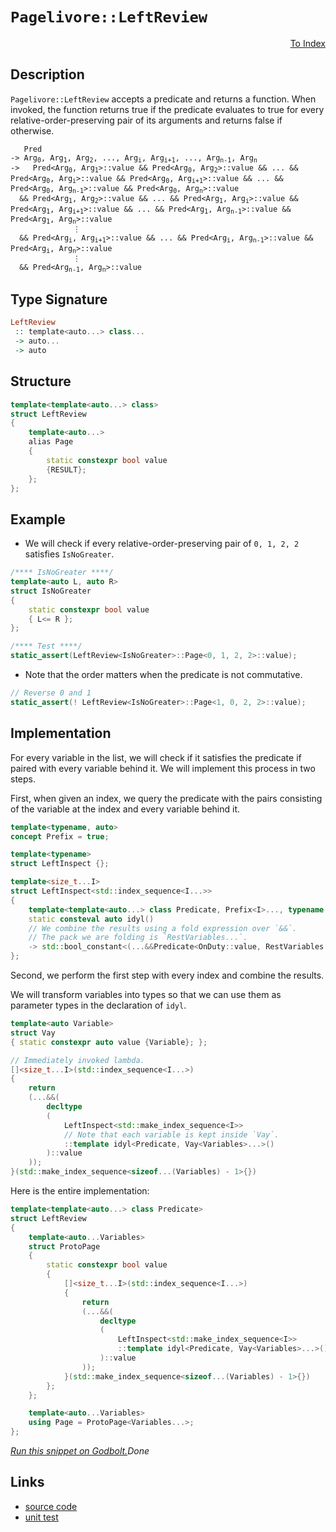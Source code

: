 <!-- Copyright 2024 Feng Mofan
SPDX-License-Identifier: Apache-2.0 -->

# `Pagelivore::LeftReview`

<p style='text-align: right;'><a href="../../../facilities/metafunctions.md#pagelivore-left-review">To Index</a></p>

## Description

`Pagelivore::LeftReview` accepts a predicate and returns a function. When invoked, the function returns true if the predicate evaluates to true for every relative-order-preserving pair of its arguments and returns false if otherwise.

<pre><code>   Pred
-> Arg<sub>0</sub>, Arg<sub>1</sub>, Arg<sub>2</sub>, ..., Arg<sub>i</sub>, Arg<sub>i+1</sub>, ..., Arg<sub>n-1</sub>, Arg<sub>n</sub>
->   Pred&lt;Arg<sub>0</sub>, Arg<sub>1</sub>&gt;::value && Pred&lt;Arg<sub>0</sub>, Arg<sub>2</sub>&gt;::value && ... && Pred&lt;Arg<sub>0</sub>, Arg<sub>i</sub>&gt;::value && Pred&lt;Arg<sub>0</sub>, Arg<sub>i+1</sub>&gt;::value && ... && Pred&lt;Arg<sub>0</sub>, Arg<sub>n-1</sub>&gt;::value && Pred&lt;Arg<sub>0</sub>, Arg<sub>n</sub>&gt;::value
  && Pred&lt;Arg<sub>1</sub>, Arg<sub>2</sub>&gt;::value && ... && Pred&lt;Arg<sub>1</sub>, Arg<sub>i</sub>&gt;::value && Pred&lt;Arg<sub>1</sub>, Arg<sub>i+1</sub>&gt;::value && ... && Pred&lt;Arg<sub>1</sub>, Arg<sub>n-1</sub>&gt;::value && Pred&lt;Arg<sub>1</sub>, Arg<sub>n</sub>&gt;::value
              &vellip;
  && Pred&lt;Arg<sub>i</sub>, Arg<sub>i+1</sub>&gt;::value && ... && Pred&lt;Arg<sub>i</sub>, Arg<sub>n-1</sub>&gt;::value && Pred&lt;Arg<sub>i</sub>, Arg<sub>n</sub>&gt;::value
              &vellip;
  && Pred&lt;Arg<sub>n-1</sub>, Arg<sub>n</sub>&gt;::value</code></pre>

## Type Signature

```Haskell
LeftReview
 :: template<auto...> class...
 -> auto...
 -> auto
```

## Structure

```C++
template<template<auto...> class>
struct LeftReview
{
    template<auto...>
    alias Page
    {
        static constexpr bool value
        {RESULT};
    };
};
```

## Example

- We will check if every relative-order-preserving pair of `0, 1, 2, 2` satisfies `IsNoGreater`.

```C++
/**** IsNoGreater ****/
template<auto L, auto R>
struct IsNoGreater
{
    static constexpr bool value
    { L<= R };
};

/**** Test ****/
static_assert(LeftReview<IsNoGreater>::Page<0, 1, 2, 2>::value);
```

- Note that the order matters when the predicate is not commutative.

```C++
// Reverse 0 and 1
static_assert(! LeftReview<IsNoGreater>::Page<1, 0, 2, 2>::value);
```

## Implementation

For every variable in the list, we will check if it satisfies the predicate if paired with every variable behind it.
We will implement this process in two steps.

First, when given an index, we query the predicate with the pairs consisting of the variable at the index and every variable behind it.

```C++
template<typename, auto>
concept Prefix = true;

template<typename>
struct LeftInspect {};

template<size_t...I>
struct LeftInspect<std::index_sequence<I...>> 
{
    template<template<auto...> class Predicate, Prefix<I>..., typename OnDuty, typename...RestVariables>
    static consteval auto idyl()
    // We combine the results using a fold expression over `&&`.
    // The pack we are folding is `RestVariables...`.
    -> std::bool_constant<(...&&Predicate<OnDuty::value, RestVariables::value>::value)>;
};
```

Second, we perform the first step with every index and combine the results.

We will transform variables into types so that we can use them as parameter types in the declaration of `idyl`.

```C++
template<auto Variable>
struct Vay
{ static constexpr auto value {Variable}; };
```

```C++
// Immediately invoked lambda.
[]<size_t...I>(std::index_sequence<I...>)
{
    return
    (...&&(
        decltype
        (
            LeftInspect<std::make_index_sequence<I>>
            // Note that each variable is kept inside `Vay`.
            ::template idyl<Predicate, Vay<Variables>...>()
        )::value
    ));
}(std::make_index_sequence<sizeof...(Variables) - 1>{})
```

Here is the entire implementation:

```C++
template<template<auto...> class Predicate>
struct LeftReview
{
    template<auto...Variables>
    struct ProtoPage
    {
        static constexpr bool value
        {
            []<size_t...I>(std::index_sequence<I...>)
            {
                return
                (...&&(
                    decltype
                    (
                        LeftInspect<std::make_index_sequence<I>>
                        ::template idyl<Predicate, Vay<Variables>...>()
                    )::value
                ));
            }(std::make_index_sequence<sizeof...(Variables) - 1>{})
        }; 
    };

    template<auto...Variables>
    using Page = ProtoPage<Variables...>;
};
```

[*Run this snippet on Godbolt.*](https://godbolt.org/#z:OYLghAFBqd5QCxAYwPYBMCmBRdBLAF1QCcAaPECAMzwBtMA7AQwFtMQByARg9KtQYEAysib0QXACx8BBAKoBnTAAUAHpwAMvAFYTStJg1DIApACYAQuYukl9ZATwDKjdAGFUtAK4sGIAGwA7KSuADJ4DJgAcj4ARpjEIAAcGqQADqgKhE4MHt6%2BAcEZWY4C4ZExLPGJKbaY9qUMQgRMxAR5Pn5BdQ05za0E5dFxCcmpCi1tHQXdEwNDldVjAJS2qF7EyOwcAPQAVAeHR8cnezsmGgCC%2B4cA1AAimGmujMh4mAq3R%2BdXN6f/xx%2BlwuwLMAGYIshvFhbiYwW4vI5aIQAJ5w7Ag8wQhhQrwwuFuZATdBYKjozG/I63ZTETA0VRfQ5AgiYFhpAwsgkEFHPZhsUi3JiI1Dkq5oHFPAjU2n02Fg%2B63AjELyYOFWK4gv57W4ANSYKMZB2ZrPZTE58KFRF1rTwTFi9FFlwmyoc1rRGsCFluc0cyFu4ommFUaWIguFtwAbmIVbDPXriLb7arAvc1bHU2D1cDKQDc99NVSAJJs%2BhsQRmnKGs4FvO1oEglkls2q%2BHc3msFsYq7Oryu0J0giFhgKZ6ukye8cZrMNk0cltuLIAL0wAH0CAA6TeFx09vsDocjzAOAnEkAgCJYVQrpQARxVEoJhc36/JYOwsI9Wdu38Vs%2BbXL/c03EtVBn3Rf0DAUT4aUwfBRBZAUYPpR90WfAU20YDtbgAeQYe5ERRdCeUwthnwAJQ%2BAh40TegFEdH9vRaX1/QEQMo1oMMrTwdAUVoCBlhBBidh2W4AHVMBYqoIgkggEAk2kFC8WgCE%2BLwsiMQVbn4Wh0FuIMQw%2BLIBFuVAIwSWF/A0cx/GskxLJfK4hJEgAVOTbjSJhkAAa1uAB3CTWgk7T8A0vBPjsjQKImai7VosD7MEn8AFpwNPEBYlQTwVwDFpBAJCAwLMGyipguD/3hXD8O5M92JVAUoqom1Yo%2BGro07VrvEwAS3zVTEU16jUrkbU0gOGucCRAsC3wgpgoOlWC8HgzsQV3KV%2ByoAgKIjd5fL6r8fzG8rgOFZ8YqTOiescn9VulVAiGUJhgFVK7v3HfaGO/H1FpY4cWWDUMMs8SM2sSj7Y3esGfxMABWKxoYzBc8GXNdn23N8IDSi8g2vTA71eecn03dEBJeyHXonUmyYY2kCA2BhQaphiCqJorrIgBnGbBrAoQwjnOaZvn%2BbB9bB2HUcCBPAh0DPFgmC81csavW97y2FCesuy4hc5s9DpZW5uN4glSsW5sBT1NF4TO2jUKJ9GSc1rWPuWDqVUFqnlm6iGycnDGpZluWFYYS8cbxh94SXTBUCoZ8ICtj5lluJLbi4ckJxTe3vf6zMPwd8mpwpXPfybIDJs3OOLq7Qu1IiYBqUeiS4QVGk7tQB6noJcupoxTM%2BvzwbrlrPMgS1W4ADE8GICZbmwVRWHZCT8xzQf/nrJftULBQolQABxWlm1DRfLl1%2BcQNuUIBVPsidyVXspQ3rfd8wfe9oZr6/Ry/SAcyjjauewu3rPgSRutwyLpgGsCLO04163GcpRKsQI34rlmkoNoEARZbR2o%2BTeO894smIOiM8bd5ypGTgKMwZCCEgF/p7AuWpl4nGHlSIQR4BC6RnnPeg8Caz0NOKva4IktoJCULcDQgog7JxWkxRaSCoIJAIBAMAYAz4DgwZgXa8J744KfngyhRCCRcAFCQ8htwzCUOoWqDgqxaCcGhrwPwHAtCkFQJwNw1hrDenWJsBu4IeCkAIJoSxqwvIgGhpIdcGgkhmDMAATmiVwaGESkhcECIEaQ1iOCSF4CwCQGhUj2Mcc4jgvAFAgFSP4hxljSBwFgDARAIB1gEDSIicglA0BsjoAkKIHZOCqCSP4JK/hJC3GAMgP0Uh1xmF4AtIgCZpYGP4IIEQYh2BSBkIIRQKh1AVNILoAxvliBMDSJwHgVibF2ICU4zg2FERNKlFHW4vT%2BmDOGaM5OYSzC3AgB4dp9BQxYi4MsXg5StCrAgEgNpaQOlkAoBACFUKQDACkOQmgykhGUFiBc2IERWgomObwLFzBiAomwrEbQR5ym%2BLaWWAguFaC4u2VgWIXhgDAVoLQEp3BeBYFlkYcQDKJ7krwGZDljigxHkRNsXxEQWTpMcciWIByiUeCwBcpUeBsmctIGZYgGUlCPB5cAZERgAmrCoAYYACgdQ7WwryPFazhCiHEKshZ8glBqAubs/QhhjBuMsPoPAsQSmQFWKgNIjQOVJWJI3UwlhrBmAKdq2ZLVg09EFc4CArhph%2BAMWEaSixRgGOKNkAQWa9BFsaAsEYiQDF2DTU0SY7RPCdD0LWhwfQG2VqqAW2wDbS01o7XmqtEhVgKE8VsYd%2BgzmkHybwQpDy%2BkDKGSMsZ7zPm4EICQWEPjAV%2BJNasOSTAsCJH4qQYJkgwTrmiWCVJGhJBmEkJZDQ0N/DRMnRkrJIAwRcHXP4Lg/gkjRKSf4UJ8Sr3%2BGnRcwpxTSm7oqaC2pYL6k3OaTCuFvyulsE4K0FgEZAhJSYDNDSXBonrm/aK/AMzuJ6BdUsp10gXUbPdds3Q5D9mHLxacjgtiIPbMKdcxpiITJUHnU8oZUJvXJxI2Rz53zIW/K3WCMwO7gWVMQ2hhILTYWoB%2BaMcTRhiNcFSCivBJSIAYu2QSnFdrLNEpJWShwdqqWMBpQwOlFzGXMtZeyu13LvV8scfgWkbbhUXLFcgCVdrpX1AufKxVKJlXbEcWqjVvjtW6swPqvzNcTV8HNZa61trNU0cdSs%2BjshGNbMcSxr1xqY1WD9fKoNJ7Q3hs4JGqW0bfUWHjbOxN3Fk0ntbY0FwQc%2B0hCDp2pYhbMjFtyE2go02Sg5Em92ob7aBhjbWwIfobQVvVp7Rt%2Bb2aDu7cHV26tI6x0rM49xmdlyOAicXYR2uxHSPhLXRRzd/zlN7tIAeo9lBOOZNINksEJHb2BGhtElJYI70PskAYu7UHbAwZU/B%2BAiGGm3M0%2Bp4gGHtjYeeSwBQEY/QRle3OCYUzPuzOo7IWjpX7UVY9Z%2B0gbGjmcpu%2Bc3jVzkN3OE6oInJOycU%2BbFPL52m5PmSxGCH7cGqngsl1CnHSvflUOQGkNIK5yfRJXJTggK5Bf0boCZ9FmLsVEusxb4lpLyWOe09S2l9KAuYCZSysQ3nNW%2Bd5YlrlArgstW2WFiLmqouyt4LFnFCXVUJhS7wNLmQMusiy8a%2BXZrHr5bUTaxgdrivLIkGV9ZbrKs6FZwYWrXX/WBvgCGsNOQOU7FPHVuNCaEhJqayO%2BodaRvuCO3oXNFQh2Ldm2N8ty2ztTdTW27bva%2B81q79P%2Bt8wJ%2Brdn/kY7cxTuD/OxO0dGxx0ArfbdyDnAHlC9J5GUXLJxfrpmQpgFQLfv/dGCe9JwPskxPXGCME0MEkI9yd/oEP%2BjxgUpwNBmUr9metDJeskoELkkkJIHElwJEkVG%2BmCNzqAUUrBiCpxpMiAbOmAdgYElqkIjkCAJIEAA%3D)$Done$

## Links

- [source code](../../../../conceptrodon/descend/pagelivore/left_review.hpp)
- [unit test](../../../../tests/unit/metafunctions/pagelivore/left_review.test.hpp)
